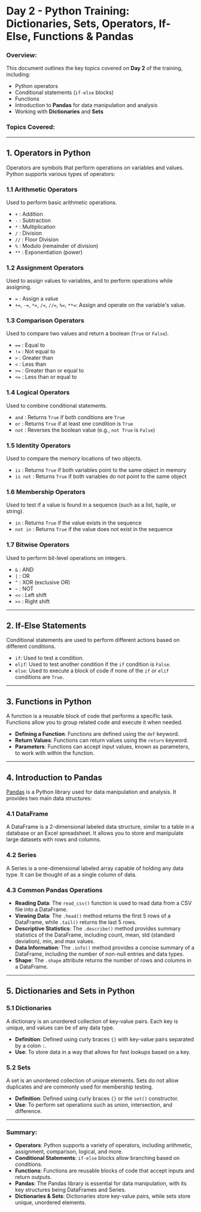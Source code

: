 # Day 2 - Python Training: Dictionaries, Sets, Operators, If-Else, Functions & Pandas

### Overview:
This document outlines the key topics covered on **Day 2** of the training, including:

- Python operators
- Conditional statements (`if-else` blocks)
- Functions
- Introduction to **Pandas** for data manipulation and analysis
- Working with **Dictionaries** and **Sets**

### Topics Covered:

---

## 1. **Operators in Python**

Operators are symbols that perform operations on variables and values. Python supports various types of operators:

### 1.1 Arithmetic Operators
Used to perform basic arithmetic operations.
- `+` : Addition
- `-` : Subtraction
- `*` : Multiplication
- `/` : Division
- `//` : Floor Division
- `%` : Modulo (remainder of division)
- `**` : Exponentiation (power)

### 1.2 Assignment Operators
Used to assign values to variables, and to perform operations while assigning.
- `=` : Assign a value
- `+=`, `-=`, `*=`, `/=`, `//=`, `%=`, `**=`: Assign and operate on the variable's value.

### 1.3 Comparison Operators
Used to compare two values and return a boolean (`True` or `False`).
- `==` : Equal to
- `!=` : Not equal to
- `>` : Greater than
- `<` : Less than
- `>=` : Greater than or equal to
- `<=` : Less than or equal to

### 1.4 Logical Operators
Used to combine conditional statements.
- `and` : Returns `True` if both conditions are `True`
- `or` : Returns `True` if at least one condition is `True`
- `not` : Reverses the boolean value (e.g., `not True` is `False`)

### 1.5 Identity Operators
Used to compare the memory locations of two objects.
- `is` : Returns `True` if both variables point to the same object in memory
- `is not` : Returns `True` if both variables do not point to the same object

### 1.6 Membership Operators
Used to test if a value is found in a sequence (such as a list, tuple, or string).
- `in` : Returns `True` if the value exists in the sequence
- `not in` : Returns `True` if the value does not exist in the sequence

### 1.7 Bitwise Operators
Used to perform bit-level operations on integers.
- `&` : AND
- `|` : OR
- `^` : XOR (exclusive OR)
- `~` : NOT
- `<<` : Left shift
- `>>` : Right shift

---

## 2. **If-Else Statements**

Conditional statements are used to perform different actions based on different conditions.

- `if`: Used to test a condition.
- `elif`: Used to test another condition if the `if` condition is `False`.
- `else`: Used to execute a block of code if none of the `if` or `elif` conditions are `True`.

---

## 3. **Functions in Python**

A function is a reusable block of code that performs a specific task. Functions allow you to group related code and execute it when needed.

- **Defining a Function**: Functions are defined using the `def` keyword.
- **Return Values**: Functions can return values using the `return` keyword.
- **Parameters**: Functions can accept input values, known as parameters, to work with within the function.

---

## 4. **Introduction to Pandas**

[Pandas](https://pandas.pydata.org/) is a Python library used for data manipulation and analysis. It provides two main data structures:

### 4.1 DataFrame
A DataFrame is a 2-dimensional labeled data structure, similar to a table in a database or an Excel spreadsheet. It allows you to store and manipulate large datasets with rows and columns.

### 4.2 Series
A Series is a one-dimensional labeled array capable of holding any data type. It can be thought of as a single column of data.

### 4.3 Common Pandas Operations
- **Reading Data**: The `read_csv()` function is used to read data from a CSV file into a DataFrame.
- **Viewing Data**: The `.head()` method returns the first 5 rows of a DataFrame, while `.tail()` returns the last 5 rows.
- **Descriptive Statistics**: The `.describe()` method provides summary statistics of the DataFrame, including count, mean, std (standard deviation), min, and max values.
- **Data Information**: The `.info()` method provides a concise summary of a DataFrame, including the number of non-null entries and data types.
- **Shape**: The `.shape` attribute returns the number of rows and columns in a DataFrame.

---

## 5. **Dictionaries and Sets in Python**

### 5.1 Dictionaries
A dictionary is an unordered collection of key-value pairs. Each key is unique, and values can be of any data type.

- **Definition**: Defined using curly braces `{}` with key-value pairs separated by a colon `:`.
- **Use**: To store data in a way that allows for fast lookups based on a key.

### 5.2 Sets
A set is an unordered collection of unique elements. Sets do not allow duplicates and are commonly used for membership testing.

- **Definition**: Defined using curly braces `{}` or the `set()` constructor.
- **Use**: To perform set operations such as union, intersection, and difference.

---

### Summary:

- **Operators**: Python supports a variety of operators, including arithmetic, assignment, comparison, logical, and more.
- **Conditional Statements**: `if-else` blocks allow branching based on conditions.
- **Functions**: Functions are reusable blocks of code that accept inputs and return outputs.
- **Pandas**: The Pandas library is essential for data manipulation, with its key structures being DataFrames and Series.
- **Dictionaries & Sets**: Dictionaries store key-value pairs, while sets store unique, unordered elements.
